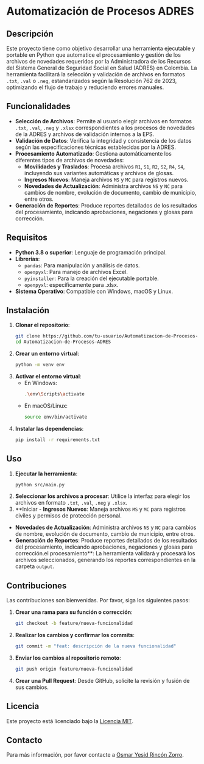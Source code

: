 
# Automatización de Procesos ADRES

## Descripción

Este proyecto tiene como objetivo desarrollar una herramienta ejecutable y portable en Python que automatice el procesamiento y gestión de los archivos de novedades requeridos por la Administradora de los Recursos del Sistema General de Seguridad Social en Salud (ADRES) en Colombia. La herramienta facilitará la selección y validación de archivos en formatos `.txt`, `.val` o `.neg`, estandarizados según la Resolución 762 de 2023, optimizando el flujo de trabajo y reduciendo errores manuales.

## Funcionalidades

- **Selección de Archivos**: Permite al usuario elegir archivos en formatos `.txt`, `.val`, `.neg` y `.xlsx` correspondientes a los procesos de novedades de la ADRES y archivos de validación internos a la EPS.
- **Validación de Datos**: Verifica la integridad y consistencia de los datos según las especificaciones técnicas establecidas por la ADRES.
- **Procesamiento Automatizado**: Gestiona automáticamente los diferentes tipos de archivos de novedades:
  - **Movilidades y Traslados**: Procesa archivos `R1`, `S1`, `R2`, `S2`, `R4`, `S4`, incluyendo sus variantes automáticas y archivos de glosas.
  - **Ingresos Nuevos**: Maneja archivos `MS` y `MC` para registros nuevos.
  - **Novedades de Actualización**: Administra archivos `NS` y `NC` para cambios de nombre, evolución de documento, cambio de municipio, entre otros.
- **Generación de Reportes**: Produce reportes detallados de los resultados del procesamiento, indicando aprobaciones, negaciones y glosas para corrección.

## Requisitos

- **Python 3.8 o superior**: Lenguaje de programación principal.
- **Librerías**:
  - `pandas`: Para manipulación y análisis de datos.
  - `openpyxl`: Para manejo de archivos Excel.
  - `pyinstaller`: Para la creación del ejecutable portable.
  - `openpyxl`: específicamente para .xlsx.
- **Sistema Operativo**: Compatible con Windows, macOS y Linux.

## Instalación

1. **Clonar el repositorio**:
   ```bash
   git clone https://github.com/tu-usuario/Automatizacion-de-Procesos-ADRES.git
   cd Automatizacion-de-Procesos-ADRES
   ```
2. **Crear un entorno virtual**:
   ```bash
   python -m venv env
   ```
3. **Activar el entorno virtual**:
   - En Windows:
     ```bash
     .\env\Scripts\activate
     ```
   - En macOS/Linux:
     ```bash
     source env/bin/activate
     ```
4. **Instalar las dependencias**:
   ```bash
   pip install -r requirements.txt
   ```

## Uso

1. **Ejecutar la herramienta**:
   ```bash
   python src/main.py
   ```
2. **Seleccionar los archivos a procesar**: Utilice la interfaz para elegir los archivos en formato `.txt`, `.val`, `.neg` y `.xlsx`.
3. **Iniciar   - **Ingresos Nuevos**: Maneja archivos `MS` y `MC` para registros civiles y permisos de protección personal.
  - **Novedades de Actualización**: Administra archivos `NS` y `NC` para cambios de nombre, evolución de documento, cambio de municipio, entre otros.
- **Generación de Reportes**: Produce reportes detallados de los resultados del procesamiento, indicando aprobaciones, negaciones y glosas para corrección.el procesamiento**: La herramienta validará y procesará los archivos seleccionados, generando los reportes correspondientes en la carpeta `output`.

## Contribuciones

Las contribuciones son bienvenidas. Por favor, siga los siguientes pasos:

1. **Crear una rama para su función o corrección**:
   ```bash
   git checkout -b feature/nueva-funcionalidad
   ```
2. **Realizar los cambios y confirmar los commits**:
   ```bash
   git commit -m "feat: descripción de la nueva funcionalidad"
   ```
3. **Enviar los cambios al repositorio remoto**:
   ```bash
   git push origin feature/nueva-funcionalidad
   ```
4. **Crear una Pull Request**: Desde GitHub, solicite la revisión y fusión de sus cambios.

## Licencia

Este proyecto está licenciado bajo la [Licencia MIT](LICENSE).

## Contacto

Para más información, por favor contacte a [Osmar Yesid Rincón Zorro](mailto:rincon3259@gmail.com).
